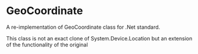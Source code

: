 # GeoCoordinate
A re-implementation of GeoCoordinate class for .Net standard.

This class is not an exact clone of System.Device.Location but an extension of the functionality of the original
